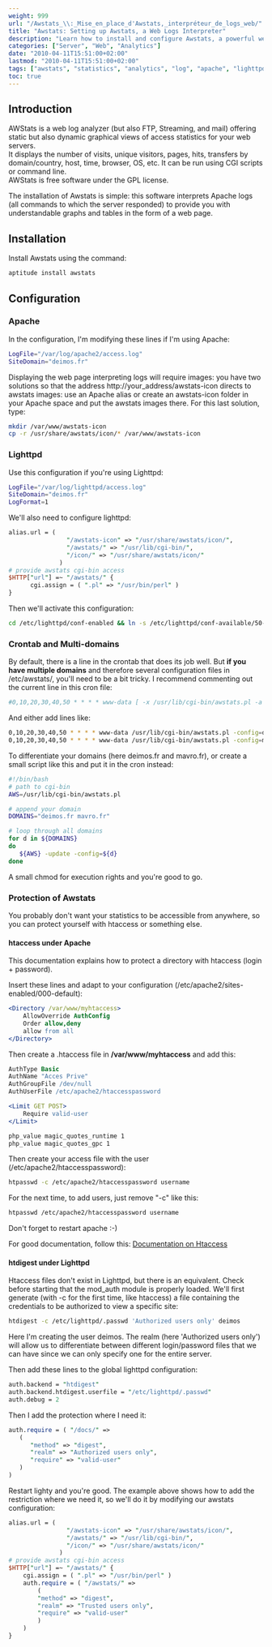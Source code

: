 ```yaml
---
weight: 999
url: "/Awstats_\\:_Mise_en_place_d'Awstats,_interpréteur_de_logs_web/"
title: "Awstats: Setting up Awstats, a Web Logs Interpreter"
description: "Learn how to install and configure Awstats, a powerful web log analyzer that provides graphical reports on website traffic statistics."
categories: ["Server", "Web", "Analytics"]
date: "2010-04-11T15:51:00+02:00"
lastmod: "2010-04-11T15:51:00+02:00"
tags: ["awstats", "statistics", "analytics", "log", "apache", "lighttpd"]
toc: true
---
```


## Introduction

AWStats is a web log analyzer (but also FTP, Streaming, and mail) offering static but also dynamic graphical views of access statistics for your web servers.  
It displays the number of visits, unique visitors, pages, hits, transfers by domain/country, host, time, browser, OS, etc. It can be run using CGI scripts or command line.  
AWStats is free software under the GPL license.

The installation of Awstats is simple: this software interprets Apache logs (all commands to which the server responded) to provide you with understandable graphs and tables in the form of a web page.

## Installation

Install Awstats using the command:

```bash
aptitude install awstats
```

## Configuration

### Apache

In the configuration, I'm modifying these lines if I'm using Apache:

```bash
LogFile="/var/log/apache2/access.log"
SiteDomain="deimos.fr"
```

Displaying the web page interpreting logs will require images: you have two solutions so that the address http://your_address/awstats-icon directs to awstats images: use an Apache alias or create an awstats-icon folder in your Apache space and put the awstats images there. For this last solution, type:

```bash
mkdir /var/www/awstats-icon
cp -r /usr/share/awstats/icon/* /var/www/awstats-icon
```

### Lighttpd

Use this configuration if you're using Lighttpd:

```bash
LogFile="/var/log/lighttpd/access.log"
SiteDomain="deimos.fr"
LogFormat=1
```

We'll also need to configure lighttpd:

```perl
alias.url = (
                "/awstats-icon" => "/usr/share/awstats/icon/",
                "/awstats/" => "/usr/lib/cgi-bin/",
                "/icon/" => "/usr/share/awstats/icon/"
              )
# provide awstats cgi-bin access
$HTTP["url"] =~ "/awstats/" {
      cgi.assign = ( ".pl" => "/usr/bin/perl" )
}
```

Then we'll activate this configuration:

```bash
cd /etc/lighttpd/conf-enabled && ln -s /etc/lighttpd/conf-available/50-awstats.conf .
```

### Crontab and Multi-domains

By default, there is a line in the crontab that does its job well. But **if you have multiple domains** and therefore several configuration files in /etc/awstats/, you'll need to be a bit tricky. I recommend commenting out the current line in this cron file:

```bash
#0,10,20,30,40,50 * * * * www-data [ -x /usr/lib/cgi-bin/awstats.pl -a -f /etc/awstats/awstats.conf -a -r /var/log/apache/access.log ] && /usr/lib/cgi-bin/awstats.pl -config=awstats -update >/dev/null
```

And either add lines like:

```bash
0,10,20,30,40,50 * * * * www-data /usr/lib/cgi-bin/awstats.pl -config=deimos.fr
0,10,20,30,40,50 * * * * www-data /usr/lib/cgi-bin/awstats.pl -config=mavro.fr
```

To differentiate your domains (here deimos.fr and mavro.fr), or create a small script like this and put it in the cron instead:

```bash
#!/bin/bash
# path to cgi-bin
AWS=/usr/lib/cgi-bin/awstats.pl

# append your domain
DOMAINS="deimos.fr mavro.fr"

# loop through all domains
for d in ${DOMAINS}
do
   ${AWS} -update -config=${d}
done
```

A small chmod for execution rights and you're good to go.

### Protection of Awstats

You probably don't want your statistics to be accessible from anywhere, so you can protect yourself with htaccess or something else.

#### htaccess under Apache

This documentation explains how to protect a directory with htaccess (login + password).

Insert these lines and adapt to your configuration (/etc/apache2/sites-enabled/000-default):

```apache
<Directory /var/www/myhtaccess>
    AllowOverride AuthConfig
    Order allow,deny
    allow from all
</Directory>
```

Then create a .htaccess file in **/var/www/myhtaccess** and add this:

```apache
AuthType Basic
AuthName "Acces Prive"
AuthGroupFile /dev/null
AuthUserFile /etc/apache2/htaccesspassword

<Limit GET POST>
    Require valid-user
</Limit>

php_value magic_quotes_runtime 1
php_value magic_quotes_gpc 1
```

Then create your access file with the user (/etc/apache2/htaccesspassword):

```bash
htpasswd -c /etc/apache2/htaccesspassword username
```

For the next time, to add users, just remove "-c" like this:

```bash
htpasswd /etc/apache2/htaccesspassword username
```

Don't forget to restart apache :-)

For good documentation, follow this:
[Documentation on Htaccess](/pdf/htaccess.pdf)

#### htdigest under Lighttpd

Htaccess files don't exist in Lighttpd, but there is an equivalent. Check before starting that the mod_auth module is properly loaded.
We'll first generate (with -c for the first time, like htaccess) a file containing the credentials to be authorized to view a specific site:

```bash
htdigest -c /etc/lighttpd/.passwd 'Authorized users only' deimos
```

Here I'm creating the user deimos. The realm (here 'Authorized users only') will allow us to differentiate between different login/password files that we can have since we can only specify one for the entire server.

Then add these lines to the global lighttpd configuration:

```perl
auth.backend = "htdigest"
auth.backend.htdigest.userfile = "/etc/lighttpd/.passwd"
auth.debug = 2
```

Then I add the protection where I need it:

```perl
auth.require = ( "/docs/" =>
   (
      "method" => "digest",
      "realm" => "Authorized users only",
      "require" => "valid-user"
   )
)
```

Restart lighty and you're good.
The example above shows how to add the restriction where we need it, so we'll do it by modifying our awstats configuration:

```perl
alias.url = (
                "/awstats-icon" => "/usr/share/awstats/icon/",
                "/awstats/" => "/usr/lib/cgi-bin/",
                "/icon/" => "/usr/share/awstats/icon/"
              )
# provide awstats cgi-bin access
$HTTP["url"] =~ "/awstats/" {
    cgi.assign = ( ".pl" => "/usr/bin/perl" )
    auth.require = ( "/awstats/" =>
        (
        "method" => "digest",
        "realm" => "Trusted users only",
        "require" => "valid-user"
        )
    )   
}
```
